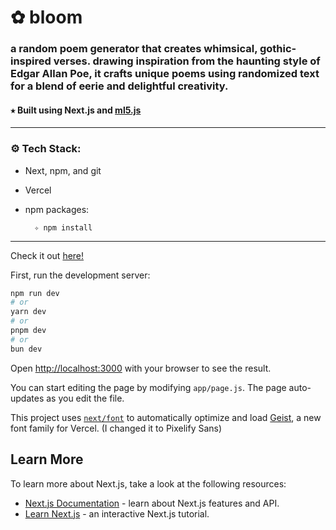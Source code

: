 # ✿ bloom

### a random poem generator that creates whimsical, gothic-inspired verses. drawing inspiration from the haunting style of Edgar Allan Poe, it crafts unique poems using randomized text for a blend of eerie and delightful creativity.

#### ⭒ Built using Next.js and <a href='https://ml5js.org/'> ml5.js </a> 

---

<h3><b>⚙️ Tech Stack:</b></h3>

- Next, npm, and git

- Vercel

- npm packages:

        ✧ npm install
  

---

Check it out [here!](https://blo0m.vercel.app/)




First, run the development server:

```bash
npm run dev
# or
yarn dev
# or
pnpm dev
# or
bun dev
```

Open [http://localhost:3000](http://localhost:3000) with your browser to see the result.

You can start editing the page by modifying `app/page.js`. The page auto-updates as you edit the file.

This project uses [`next/font`](https://nextjs.org/docs/app/building-your-application/optimizing/fonts) to automatically optimize and load [Geist](https://vercel.com/font), a new font family for Vercel.
(I changed it to Pixelify Sans)

## Learn More

To learn more about Next.js, take a look at the following resources:

- [Next.js Documentation](https://nextjs.org/docs) - learn about Next.js features and API.
- [Learn Next.js](https://nextjs.org/learn) - an interactive Next.js tutorial.
